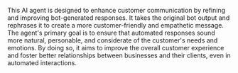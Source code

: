 <a name="Description"></a>

This AI agent is designed to enhance customer communication by refining and improving bot-generated responses. It takes the original bot output and rephrases it to create a more customer-friendly and empathetic message. The agent's primary goal is to ensure that automated responses sound more natural, personable, and considerate of the customer's needs and emotions. By doing so, it aims to improve the overall customer experience and foster better relationships between businesses and their clients, even in automated interactions.
